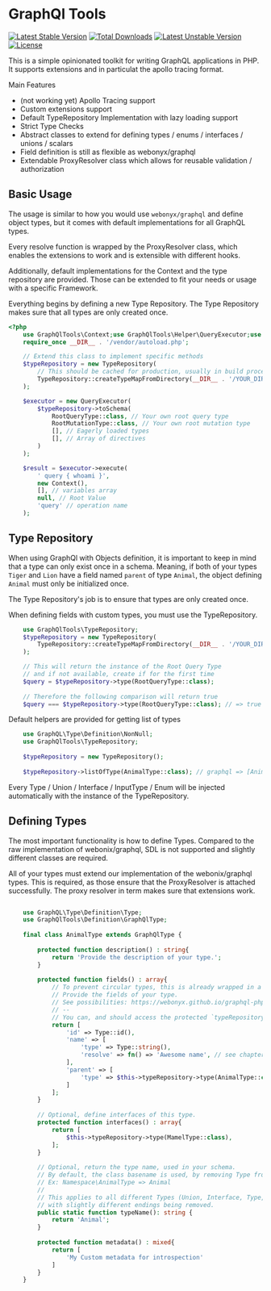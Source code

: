 # GraphQl Tools
[![Latest Stable Version](https://poser.pugx.org/le0daniel/graphql-tools/v)](//packagist.org/packages/le0daniel/graphql-tools) [![Total Downloads](https://poser.pugx.org/le0daniel/graphql-tools/downloads)](//packagist.org/packages/le0daniel/graphql-tools) [![Latest Unstable Version](https://poser.pugx.org/le0daniel/graphql-tools/v/unstable)](//packagist.org/packages/le0daniel/graphql-tools) [![License](https://poser.pugx.org/le0daniel/graphql-tools/license)](//packagist.org/packages/le0daniel/graphql-tools)

This is a simple opinionated toolkit for writing GraphQL applications in PHP. It supports extensions and in particulat the apollo tracing format.

Main Features

 - (not working yet) Apollo Tracing support
 - Custom extensions support
 - Default TypeRepository Implementation with lazy loading support
 - Strict Type Checks
 - Abstract classes to extend for defining types / enums / interfaces / unions / scalars
 - Field definition is still as flexible as webonyx/graphql
 - Extendable ProxyResolver class which allows for reusable validation / authorization

## Basic Usage

The usage is similar to how you would use `webonyx/graphql` and define object types, but it comes with default implementations for all GraphQL types.

Every resolve function is wrapped by the ProxyResolver class, which enables the extensions to work and is extensible with different hooks. 

Additionally, default implementations for the Context and the type repository are provided. Those can be extended to fit your needs or usage with a specific Framework.

Everything begins by defining a new Type Repository. The Type Repository makes sure that all types are only created once.

```php
<?php
    use GraphQlTools\Context;use GraphQlTools\Helper\QueryExecutor;use GraphQlTools\TypeRepository;
    require_once __DIR__ . '/vendor/autoload.php';   

    // Extend this class to implement specific methods
    $typeRepository = new TypeRepository(
        // This should be cached for production, usually in build process
        TypeRepository::createTypeMapFromDirectory(__DIR__ . '/YOUR_DIRECTORY_WITH_ALL_TYPE_DECLARATIONS')
    );

    $executor = new QueryExecutor(
        $typeRepository->toSchema(
            RootQueryType::class, // Your own root query type
            RootMutationType::class, // Your own root mutation type
            [], // Eagerly loaded types
            [], // Array of directives
        )
    );

    $result = $executor->execute(
        ' query { whoami }',
        new Context(),
        [], // variables array
        null, // Root Value
        'query' // operation name
    );
```

## Type Repository

When using GraphQl with Objects definition, it is important to keep in mind that a type can only exist once in a schema.
Meaning, if both of your types `Tiger` and `Lion` have a field named `parent` of type `Animal`, the object defining `Animal` must only be initialized once.

The Type Repository's job is to ensure that types are only created once.

When defining fields with custom types, you must use the TypeRepository.

```php
    use GraphQlTools\TypeRepository;
    $typeRepository = new TypeRepository(
        TypeRepository::createTypeMapFromDirectory(__DIR__ . '/YOUR_DIRECTORY_WITH_ALL_TYPE_DECLARATIONS')
    );

    // This will return the instance of the Root Query Type
    // and if not available, create if for the first time
    $query = $typeRepository->type(RootQueryType::class);
    
    // Therefore the following comparison will return true
    $query === $typeRepository->type(RootQueryType::class); // => true
```

Default helpers are provided for getting list of types

```php
    use GraphQL\Type\Definition\NonNull;
    use GraphQlTools\TypeRepository;
    
    $typeRepository = new TypeRepository();
    
    $typeRepository->listOfType(AnimalType::class); // graphql => [Animal]
```

Every Type / Union / Interface / InputType / Enum will be injected automatically with the instance of the TypeRepository.

## Defining Types

The most important functionality is how to define Types. Compared to the raw implementation of webonix/graphql, SDL is not supported and slightly different classes are required.

All of your types must extend our implementation of the webonix/graphql types. This is required, as those ensure that the ProxyResolver is attached successfully. The proxy resolver in term makes sure that extensions work.

```php

    use GraphQL\Type\Definition\Type;
    use GraphQlTools\Definition\GraphQlType;
    
    final class AnimalType extends GraphQlType {
        
        protected function description() : string{
            return 'Provide the description of your type.';
        }
        
        protected function fields() : array{
            // To prevent circular types, this is already wrapped in a closure
            // Provide the fields of your type.
            // See possibilities: https://webonyx.github.io/graphql-php/type-definitions/object-types/
            // --
            // You can, and should access the protected `typeRepository` to reference your own types:
            return [
                'id' => Type::id(),
                'name' => [
                    'type' => Type::string(),
                    'resolve' => fn() => 'Awesome name', // see chapter Resolve for more details
                ],
                'parent' => [
                    'type' => $this->typeRepository->type(AnimalType::class)
                ]               
            ];
        }
        
        // Optional, define interfaces of this type.
        protected function interfaces() : array{
            return [
                $this->typeRepository->type(MamelType::class),
            ];
        }
        
        // Optional, return the type name, used in your schema.
        // By default, the class basename is used, by removing Type from it
        // Ex: Namespace\AnimalType => Animal
        // 
        // This applies to all different Types (Union, Interface, Type, InputType, Enum)
        // with slightly different endings being removed.
        public static function typeName(): string {
            return 'Animal';
        }
        
        protected function metadata() : mixed{
            return [
                'My Custom metadata for introspection'
            ]       
        }
    }
```

